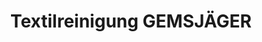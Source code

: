 ---
title: "Textilreinigung GEMSJÄGER"
url: /memmingen/textilreinigung-gemsjaeger/
shop: Wäscherei
---